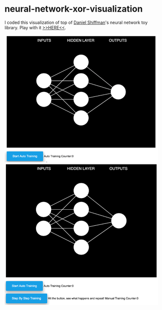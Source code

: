 # neural-network-xor-visualization

I coded this visualization of top of [Daniel Shiffman](https://github.com/shiffman)'s neural network toy library.
Play with it [>>HERE<<](https://pascalguyon.org/lets-train-a-neural-network). 

![](nnxorvisualization.gif)
![](nn2.gif)
